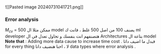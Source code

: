 ![[Pasted image 20240731041721.png]]

### Error analysis 
$M_{cv}$ = 500 
ممكن مثلا ال model يصنف 100 من اصل 500 غلط ، فانت ك ml developer هتصنفهم انت بنفسك و تحاول تعدل في ال Architectures  بتاعة ال model 
**Note that** : Adding more data cause to increase time cost . 
فبدل ما اضيف داتا for every thing لا ، احنا هنضيف داتا data types where error analysis  . 

